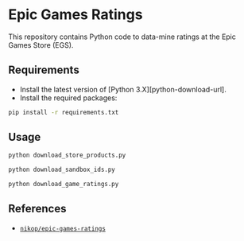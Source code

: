# Epic Games Ratings

This repository contains Python code to data-mine ratings at the Epic Games Store (EGS).

## Requirements

-   Install the latest version of [Python 3.X][python-download-url].
-   Install the required packages:

```bash
pip install -r requirements.txt
```

## Usage

```bash
python download_store_products.py
```

```bash
python download_sandbox_ids.py
```

```bash
python download_game_ratings.py
```

## References

- [`nikop/epic-games-ratings`][madjoki-egs-ratings]

<!-- Definitions -->

[madjoki-egs-ratings]: <https://github.com/nikop/epic-games-ratings>

